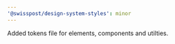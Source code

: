 ```yaml
---
'@swisspost/design-system-styles': minor
---
```


Added tokens file for elements, components and utilties.
